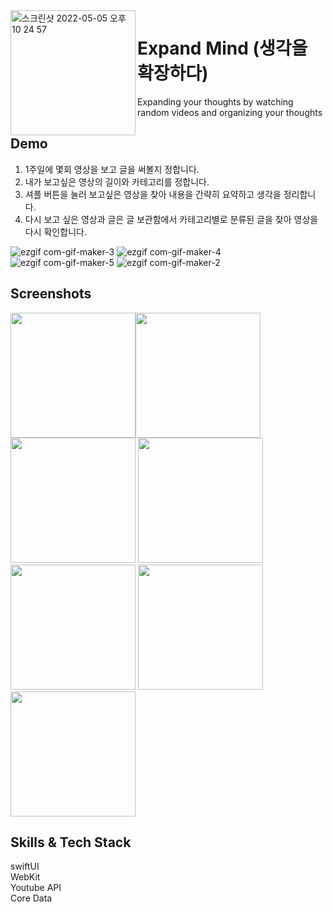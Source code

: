 <img align="left" width="200" alt="스크린샷 2022-05-05 오후 10 24 57" src="https://user-images.githubusercontent.com/26588989/169693947-b9ed02b8-5cb1-4a88-ac8c-be2859bd831f.png"> 

# Expand Mind (생각을 확장하다)

Expanding your thoughts by watching random videos and organizing your thoughts


## Demo
1. 1주일에 몇회 영상을 보고 글을 써볼지 정합니다.
2. 내가 보고싶은 영상의 길이와 카테고리를 정합니다.
3. 셔플 버튼을 눌러 보고싶은 영상을 찾아 내용을 간략히 요약하고 생각을 정리합니다.
4. 다시 보고 싶은 영상과 글은 글 보관함에서 카테고리별로 분류된 글을 찾아 영상을 다시 확인합니다.

![ezgif com-gif-maker-3](https://user-images.githubusercontent.com/26588989/169695226-75e027af-7b89-457d-84a4-387a4903b7d4.gif)
![ezgif com-gif-maker-4](https://user-images.githubusercontent.com/26588989/169695233-643adbba-742e-4cae-a151-3a9e895273bf.gif)  
![ezgif com-gif-maker-5](https://user-images.githubusercontent.com/26588989/169695241-c4e32e8b-68d1-4cf6-8df9-81dec6390206.gif)
![ezgif com-gif-maker-2](https://user-images.githubusercontent.com/26588989/169695244-d8757b0c-5260-47a8-b722-e29ee2348ef5.gif)



## Screenshots
<img width="200" src="https://user-images.githubusercontent.com/26588989/169695571-0a732465-71a3-418e-91c4-c3e835054a65.png"><img width="200" src="https://user-images.githubusercontent.com/26588989/169695575-a7ddc46e-260c-4b97-86f2-0e15f49dcd1a.png">
<img width="200" src="https://user-images.githubusercontent.com/26588989/169695580-9d631b07-7252-4523-bd07-d9f0f20e030d.png">
<img width="200" src="https://user-images.githubusercontent.com/26588989/169695585-770f532c-e2de-4ef1-b544-70c76b7146ed.png">
<img width="200" src="https://user-images.githubusercontent.com/26588989/169695589-a4efc843-a033-40af-98e2-f1a2382423df.png">
<img width="200" src="https://user-images.githubusercontent.com/26588989/169695607-75291c03-5c6b-4aec-b520-eae4b6be8643.png">
<img width="200" src="https://user-images.githubusercontent.com/26588989/169695611-0c526bd9-e3c4-4393-95bd-df92be05c1e2.png">


## Skills & Tech Stack
swiftUI  
WebKit  
Youtube API  
Core Data  


